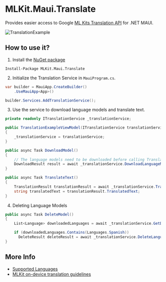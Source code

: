 # MLKit.Maui.Translate
Provides easier access to Google [ML Kits Translation API](https://developers.google.com/ml-kit/language/translation) for .NET MAUI.

![TranslationExample](https://github.com/Jake-Derrick/MLKit.Maui.Translate/assets/60721064/ef62b316-772f-451a-9226-afd1d3827f8e)

## How to use it?
1. Install the [NuGet package](https://www.nuget.org/packages/MLKit.Maui.Translate/)
```
Install-Package MLKit.Maui.Translate
```
2. Initialize the Translation Service in `MauiProgram.cs`.
```csharp
var builder = MauiApp.CreateBuilder()
    .UseMauiApp<App>()

builder.Services.AddTranslationService();
```
3. Use the service to download language models and translate text.
```csharp
private readonly ITranslationService _translationService;

public TranslationExampleViewModel(ITranslationService translationService)
{
    _translationService = translationService;
}

public async Task DownloadModel()
{
    // The language models need to be downloaded before calling Translate
    DownloadResult result = await _translationService.DownloadLanguageModel(Languages.Spanish, DownloadOptions.Default);
}

public async Task TranslateText()
{
    TranslationResult translationResult = await _translationService.Translate("The text to translate", sourceLanguage: Languages.English, targetLanguage: Languages.Spanish);
    string translatedText = translationResult.TranslatedText;
}
```
4. Deleting Language Models
```csharp
public async Task DeleteModel()
{
    List<Language> downloadedLanguages = await _translationService.GetDownloadedLanguageModels();

    if (downloadedLanguages.Contains(Languages.Spanish))
      DeleteResult deleteResult = await _translationService.DeleteLanguageModel(Languages.Spanish);
}
```

## More Info
* [Supported Languages](https://github.com/Jake-Derrick/MLKit.Maui.Translate/blob/main/MLKit.Maui.Translate/Models/Languages.cs)
* [MLKit on-device translation guidelines](https://developers.google.com/ml-kit/language/translation/translation-terms)

